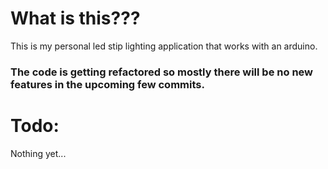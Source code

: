 # What is this???
This is my personal led stip lighting application that works with an arduino.


### The code is getting refactored so mostly there will be no new features in the upcoming few commits.

# Todo:
Nothing yet...